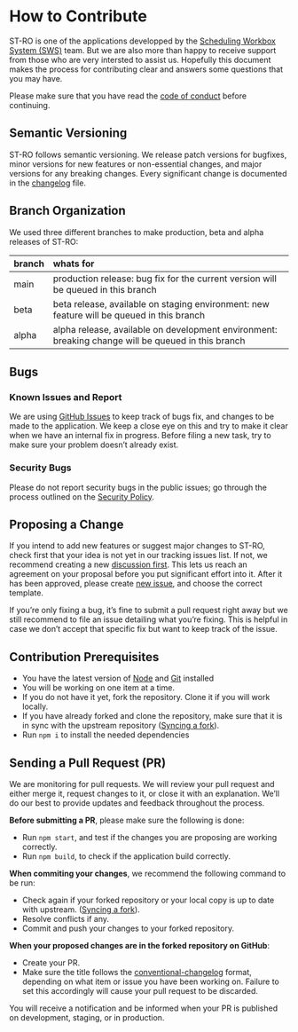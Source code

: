 # How to Contribute

ST-RO is one of the applications developped by the [Scheduling Workbox System (SWS)](https://github.com/sws2apps) team. But we are also more than happy to receive support from those who are very intersted to assist us. Hopefully this document makes the process for contributing clear and answers some questions that you may have.

Please make sure that you have read the [code of conduct](https://github.com/sws2apps/st-ro-sws/blob/main/CODE_OF_CONDUCT.md) before continuing.

## Semantic Versioning

ST-RO follows semantic versioning. We release patch versions for bugfixes, minor versions for new features or non-essential changes, and major versions for any breaking changes. Every significant change is documented in the [changelog](https://github.com/sws2apps/st-ro-sws/blob/main/CHANGELOG.md) file.

## Branch Organization

We used three different branches to make production, beta and alpha releases of ST-RO:

| branch | whats for                                                                                          |
| :----- | :------------------------------------------------------------------------------------------------- |
| main   | production release: bug fix for the current version will be queued in this branch                  |
| beta   | beta release, available on staging environment: new feature will be queued in this branch          |
| alpha  | alpha release, available on development environment: breaking change will be queued in this branch |

## Bugs

### Known Issues and Report

We are using [GitHub Issues](https://github.com/sws2apps/st-ro-sws/issues) to keep track of bugs fix, and changes to be made to the application. We keep a close eye on this and try to make it clear when we have an internal fix in progress. Before filing a new task, try to make sure your problem doesn’t already exist.

### Security Bugs

Please do not report security bugs in the public issues; go through the process outlined on the [Security Policy](https://github.com/sws2apps/st-ro-sws/blob/main/SECURITY.md).

## Proposing a Change

If you intend to add new features or suggest major changes to ST-RO, check first that your idea is not yet in our tracking issues list. If not, we recommend creating a new [discussion first](https://github.com/sws2apps/st-ro-sws/discussions/categories/ideas). This lets us reach an agreement on your proposal before you put significant effort into it. After it has been approved, please create [new issue](https://github.com/sws2apps/st-ro-sws/issues), and choose the correct template.

If you’re only fixing a bug, it’s fine to submit a pull request right away but we still recommend to file an issue detailing what you’re fixing. This is helpful in case we don’t accept that specific fix but want to keep track of the issue.

## Contribution Prerequisites

- You have the latest version of [Node](https://nodejs.org) and [Git](https://git-scm.com) installed
- You will be working on one item at a time.
- If you do not have it yet, fork the repository. Clone it if you will work locally.
- If you have already forked and clone the repository, make sure that it is in sync with the upstream repository ([Syncing a fork](https://docs.github.com/en/pull-requests/collaborating-with-pull-requests/working-with-forks/syncing-a-fork)).
- Run `npm i` to install the needed dependencies

## Sending a Pull Request (PR)

We are monitoring for pull requests. We will review your pull request and either merge it, request changes to it, or close it with an explanation. We’ll do our best to provide updates and feedback throughout the process.

**Before submitting a PR**, please make sure the following is done:

- Run `npm start`, and test if the changes you are proposing are working correctly.
- Run `npm build`, to check if the application build correctly.

**When commiting your changes**, we recommend the following command to be run:

- Check again if your forked repository or your local copy is up to date with upstream. ([Syncing a fork](https://docs.github.com/en/pull-requests/collaborating-with-pull-requests/working-with-forks/syncing-a-fork)).
- Resolve conflicts if any.
- Commit and push your changes to your forked repository.

**When your proposed changes are in the forked repository on GitHub**:

- Create your PR.
- Make sure the title follows the [conventional-changelog](https://github.com/semantic-release/semantic-release#commit-message-format) format, depending on what item or issue you have been working on. Failure to set this accordingly will cause your pull request to be discarded.

You will receive a notification and be informed when your PR is published on development, staging, or in production.
